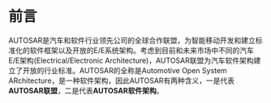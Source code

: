 # 前言

AUTOSAR是汽车和软件行业领先公司的全球合作联盟，为智能移动开发和建立标准化的软件框架以及开放的E/E系统架构。考虑到目前和未来市场中不同的汽车E/E架构(Electrical/Electronic Architecture)，AUTOSAR联盟为汽车软件架构建立了开放的行业标准。AUTOSAR的全称是Automotive Open System ARchitecture，是一种软件架构，因此AUTOSAR有两种含义，一是代表**AUTOSAR联盟**，二是代表**AUTOSAR软件架构**。
